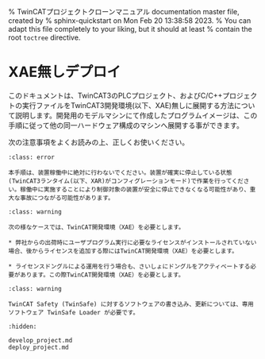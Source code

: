 % TwinCATプロジェクトクローンマニュアル documentation master file, created by
%   sphinx-quickstart on Mon Feb 20 13:38:58 2023.
%   You can adapt this file completely to your liking, but it should at least
%   contain the root `toctree` directive.

# XAE無しデプロイ


このドキュメントは、TwinCAT3のPLCプロジェクト、およびC/C++プロジェクトの実行ファイルをTwinCAT3開発環境(以下、XAE)無しに展開する方法について説明します。開発用のモデルマシンにて作成したプログラムイメージは、この手順に従って他の同一ハードウェア構成のマシンへ展開する事ができます。

次の注意事項をよくお読みの上、正しくお使いください。

```{admonition} 危険
:class: error

本手順は、装置稼働中に絶対に行わないでください。装置が確実に停止している状態(TwinCAT3ランタイム(以下、XAR)がコンフィグレーションモード)で作業を行ってください。稼働中に実施することにより制御対象の装置が安全に停止できなくなる可能性があり、重大な事故につながる可能性があります。

```

```{admonition} 注意
:class: warning

次の様なケースでは、TwinCAT開発環境（XAE）を必要とします。

* 弊社からの出荷時にユーザプログラム実行に必要なライセンスがインストールされていない場合、後からライセンスを追加する際にはTwinCAT開発環境（XAE）を必要とします。

* ライセンスドングルによる運用を行う場合も、さいしょにドングルをアクティベートする必要があります。この際TwinCAT開発環境（XAE）を必要とします。

```

```{admonition} 注意
:class: warning

TwinCAT Safety (TwinSafe) に対するソフトウェアの書き込み、更新については、専用ソフトウェア TwinSafe Loader が必要です。

```

```{toctree}
:hidden:

develop_project.md
deploy_project.md
```
